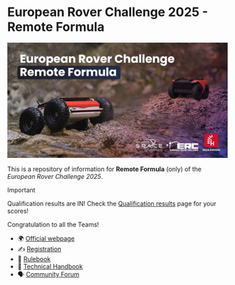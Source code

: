 # European Rover Challenge 2025 - Remote Formula

![Banner](assets/banner_empty.jpg)

This is a repository of information for **Remote Formula** (only) of the *European Rover Challenge 2025*.

> [!IMPORTANT]
> Qualification results are IN! Check the [Qualification results](phase_1/qualification_results.md) page for your scores!
>
> Congratulation to all the Teams!

- 🌍 [Official webpage](https://roverchallenge.eu)
- ✍️ [Registration](https://forms.gle/CShR9kNiHTriTsrs6)
- 📜 [Rulebook](RULES.md)
- 📖 [Technical Handbook](TECHNICAL_HANDBOOK.md)
- 🗣️ [Community Forum](https://erc2025.husarion.com)
